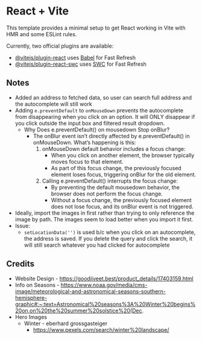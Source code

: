 # React + Vite

This template provides a minimal setup to get React working in Vite with HMR and some ESLint rules.

Currently, two official plugins are available:

- [@vitejs/plugin-react](https://github.com/vitejs/vite-plugin-react/blob/main/packages/plugin-react/README.md) uses [Babel](https://babeljs.io/) for Fast Refresh
- [@vitejs/plugin-react-swc](https://github.com/vitejs/vite-plugin-react-swc) uses [SWC](https://swc.rs/) for Fast Refresh

## Notes
* Added an address to fetched data, so user can search full address and the autocomplete will still work
* Adding `e.preventDefault` to `onMouseDown` prevents the autocomplete from disappearing when you click on an option. It will ONLY disappear if you click outside the input box and filtered result dropdown. 
    * Why Does e.preventDefault() on mousedown Stop onBlur?
        * The onBlur event isn’t directly affected by e.preventDefault() in onMouseDown. What’s happening is this:
            1. onMouseDown default behavior includes a focus change:
                * When you click on another element, the browser typically moves focus to that element.
                * As part of this focus change, the previously focused element loses focus, triggering onBlur for the old element.
            2. Calling e.preventDefault() interrupts the focus change:
                * By preventing the default mousedown behavior, the browser does not perform the focus change.
                * Without a focus change, the previously focused element does not lose focus, and its onBlur event is not triggered.
* Ideally, import the images in first rather than trying to only reference the image by path. The images seem to load better when you import it first.
* Issue:
    * `setLocationData('')` is used b/c when you click on an autocomplete, the address is saved. If you delete the query and click the search, it will still search whatever you had clicked for autocomplete


## Credits
* Website Design - https://goodjiveet.best/product_details/17403159.html
* Info on Seasons - https://www.noaa.gov/media/cms-image/meteorological-and-astronomical-seasons-southern-hemisphere-graphic#:~:text=Astronomical%20seasons%3A%20Winter%20begins%20on,on%20the%20summer%20solstice%20(Dec.
* Hero Images
    * Winter - eberhard grossgasteiger
        * https://www.pexels.com/search/winter%20landscape/